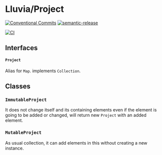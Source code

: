 # Lluvia/Project

[![Conventional Commits](https://img.shields.io/badge/Conventional%20Commits-1.0.0-yellow.svg)](https://conventionalcommits.org)
[![semantic-release](https://img.shields.io/badge/%20%20%F0%9F%93%A6%F0%9F%9A%80-semantic--release-e10079.svg)](https://github.com/semantic-release/semantic-release)

[![CI](https://github.com/jamashita/lluvia/actions/workflows/ci.yml/badge.svg)](https://github.com/jamashita/lluvia/actions/workflows/ci.yml)

## Interfaces

#### `Project`

Alias for `Map`. implements `Collection`.

## Classes

### `ImmutableProject`

It does not change itself and its containing elements even if the element is going to be added or changed, will return
new `Project` with an added element.

### `MutableProject`

As usual collection, it can add elements in this without creating a new instance.